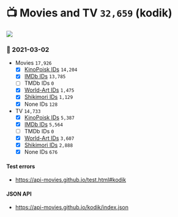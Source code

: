 # :tv: Movies and TV `32,659` (kodik)

<a href="https://API-Movies.github.io"><img src="https://API-Movies.github.io/banner.png?cache"></a>

### :date: 2021-03-02
- Movies `17,926`
  - [x] <a href="https://API-Movies.github.io/kodik/movie_kinopoisk_ids.json">KinoPoisk IDs</a> `14,204`
  - [x] <a href="https://API-Movies.github.io/kodik/movie_imdb_ids.json">IMDb IDs</a> `13,785`
  - [ ] TMDb IDs `0`
  - [x] <a href="https://API-Movies.github.io/kodik/movie_world_art_ids.json">World-Art IDs</a> `1,475`
  - [x] <a href="https://API-Movies.github.io/kodik/movie_shikimori_ids.json">Shikimori IDs</a> `1,129`
  - [x] None IDs `128`
- TV `14,733`
  - [x] <a href="https://API-Movies.github.io/kodik/tv_kinopoisk_ids.json">KinoPoisk IDs</a> `5,387`
  - [x] <a href="https://API-Movies.github.io/kodik/tv_imdb_ids.json">IMDb IDs</a> `5,564`
  - [ ] TMDb IDs `0`
  - [x] <a href="https://API-Movies.github.io/kodik/tv_world_art_ids.json">World-Art IDs</a> `3,607`
  - [x] <a href="https://API-Movies.github.io/kodik/tv_shikimori_ids.json">Shikimori IDs</a> `2,888`
  - [x] None IDs `676`
#### Test errors
- <a href='https://api-movies.github.io/test.html#kodik'>https://api-movies.github.io/test.html#kodik</a>
#### JSON API
- <a href='https://api-movies.github.io/kodik/index.json'>https://api-movies.github.io/kodik/index.json</a>
